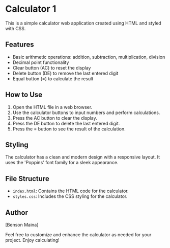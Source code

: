 # Calculator 1

This is a simple calculator web application created using HTML and styled with CSS.

## Features

- Basic arithmetic operations: addition, subtraction, multiplication, division
- Decimal point functionality
- Clear button (AC) to reset the display
- Delete button (DE) to remove the last entered digit
- Equal button (=) to calculate the result

## How to Use

1. Open the HTML file in a web browser.
2. Use the calculator buttons to input numbers and perform calculations.
3. Press the AC button to clear the display.
4. Press the DE button to delete the last entered digit.
5. Press the = button to see the result of the calculation.

## Styling

The calculator has a clean and modern design with a responsive layout. It uses the 'Poppins' font family for a sleek appearance.

## File Structure

- `index.html`: Contains the HTML code for the calculator.
- `styles.css`: Includes the CSS styling for the calculator.

## Author

[Benson Maina]

Feel free to customize and enhance the calculator as needed for your project. Enjoy calculating!
